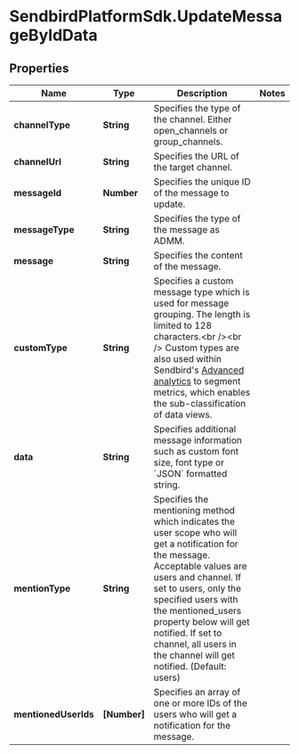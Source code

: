 # SendbirdPlatformSdk.UpdateMessageByIdData

## Properties

Name | Type | Description | Notes
------------ | ------------- | ------------- | -------------
**channelType** | **String** | Specifies the type of the channel. Either open_channels or group_channels. | 
**channelUrl** | **String** | Specifies the URL of the target channel. | 
**messageId** | **Number** | Specifies the unique ID of the message to update. | 
**messageType** | **String** | Specifies the type of the message as ADMM. | 
**message** | **String** | Specifies the content of the message. | 
**customType** | **String** | Specifies a custom message type which is used for message grouping. The length is limited to 128 characters.&lt;br /&gt;&lt;br /&gt; Custom types are also used within Sendbird&#39;s [Advanced analytics](/docs/chat/v3/platform-api/guides/advanced-analytics) to segment metrics, which enables the sub-classification of data views. | 
**data** | **String** | Specifies additional message information such as custom font size, font type or &#x60;JSON&#x60; formatted string. | 
**mentionType** | **String** | Specifies the mentioning method which indicates the user scope who will get a notification for the message. Acceptable values are users and channel. If set to users, only the specified users with the mentioned_users property below will get notified. If set to channel, all users in the channel will get notified. (Default: users) | 
**mentionedUserIds** | **[Number]** | Specifies an array of one or more IDs of the users who will get a notification for the message. | 


